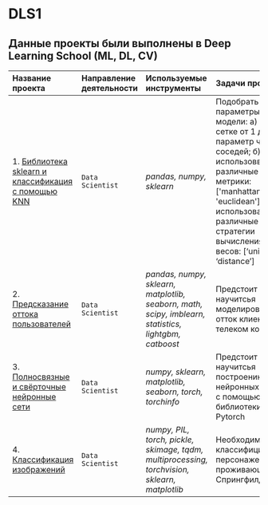# DLS1
## Данные проекты были выполнены в Deep Learning School (ML, DL, CV)

|Название проекта                     |Направление деятельности   |Используемые инструменты     | Задачи проекта                                                      |
|:------------------------------------|:--------------------------|:----------------------------|:--------------------------------------------------------------------|
|1. [Библиотека sklearn и классификация с помощью KNN](https://github.com/sx118828/DLS1/blob/main/1.%20knn/%5Bhomework%5Dknn.ipynb)|`Data Scientist`|*pandas, numpy, sklearn*|Подобрать параметры модели: а) по сетке от 1 до 10 параметр числа соседей; б) использоввать различные метрики: ['manhattan', 'euclidean']; в) использовать различные стратегии вычисления весов: [‘uniform’, ‘distance’]|
|2. [Предсказание оттока пользователей](https://github.com/sx118828/DLS1/blob/main/2.%20outflow/2_hw_outflow.ipynb)|`Data Scientist`|*pandas, numpy, sklearn, matplotlib, seaborn, math, scipy, imblearn, statistics, lightgbm, catboost*| Предстоит научитсья моделировать отток клиентов телеком компании|
|3. [Полносвязные и свёрточные нейронные сети](https://github.com/sx118828/DLS1/blob/main/3.%20dense%20and%20convolutional/3_hw_dense_and_convolutional_nn.ipynb)|`Data Scientist`|*numpy, sklearn, matplotlib, seaborn, torch, torchinfo*| Предстоит научитсья построению нейронных сетей с помощью библиотеки Pytorch|
|4. [Классификация изображений](https://github.com/sx118828/DLS1/blob/main/4.%20simpsons%20baseline/4_hw_simpsons_baseline.ipynb)|`Data Scientist`|*numpy, PIL, torch, pickle, skimage, tqdm, multiprocessing, torchvision, sklearn, matplotlib*| Необходимо классифицировать персонажей, проживающих в Спрингфилде|
